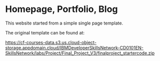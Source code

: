 # Homepage, Portfolio, Blog

This website started from a simple single page template.

The original template can be found at:

https://cf-courses-data.s3.us.cloud-object-storage.appdomain.cloud/IBMDeveloperSkillsNetwork-CD0101EN-SkillsNetwork/labs/Project/Final_Project_V3/finalproject_startercode.zip


